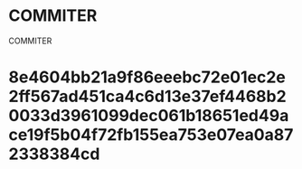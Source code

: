 # COMMITER
COMMITER






# 8e4604bb21a9f86eeebc72e01ec2e2ff567ad451ca4c6d13e37ef4468b20033d3961099dec061b18651ed49ace19f5b04f72fb155ea753e07ea0a872338384cd

